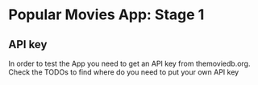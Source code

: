 # Popular Movies App: Stage 1

## API key
In order to test the App you need to get an API key from themoviedb.org.
Check the TODOs to find where do you need to put your own API key
